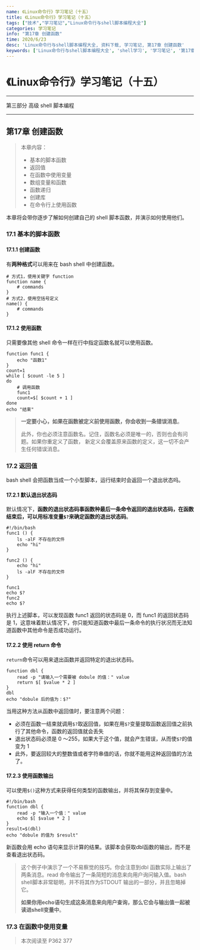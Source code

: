 ```yaml
---
name: 《Linux命令行》学习笔记（十五）
title: 《Linux命令行》学习笔记（十五）
tags: ["技术","学习笔记","Linux命令行与shell脚本编程大全"]
categories: 学习笔记
info: "第17章 创建函数"
time: 2020/6/23
desc: 'Linux命令行与shell脚本编程大全, 资料下载, 学习笔记, 第17章 创建函数'
keywords: ['Linux命令行与shell脚本编程大全', 'shell学习', '学习笔记', '第17章 创建函数']
---
```


# 《Linux命令行》学习笔记（十五）

---

第三部分 高级 shell 脚本编程

---

## 第17章 创建函数

> 本章内容：
>
> - 基本的脚本函数
> - 返回值
> - 在函数中使用变量
> - 数组变量和函数
> - 函数递归
> - 创建库
> - 在命令行上使用函数

本章将会带你逐步了解如何创建自己的 shell 脚本函数，并演示如何使用他们。

### 17.1 基本的脚本函数

#### 17.1.1 创建函数

有**两种格式**可以用来在 bash shell 中创建函数。

```shell
# 方式1，使用关键字 function
function name {
	# commands
}
# 方式2，使用空括号定义
name() {
	# commands
}
```

#### 17.1.2 使用函数

只需要像其他 shell 命令一样在行中指定函数名就可以使用函数。

```shell
function func1 {
	echo "函数1"
}
count=1
while [ $count -le 5 ]
do
	# 调用函数
	func1
	count=$[ $count + 1 ]
done
echo "结束"
```

> **一定要小心，如果在函数被定义前使用函数，你会收到一条错误消息**。
>
> 此外，你也必须注意函数名。记住，函数名必须是唯一的，否则也会有问题。如果你重定义了函数， 新定义会覆盖原来函数的定义，这一切不会产生任何错误消息。

### 17.2 返回值

bash shell 会把函数当成一个小型脚本，运行结束时会返回一个退出状态吗。

#### 17.2.1 默认退出状态码

默认情况下，**函数的退出状态码事函数种最后一条命令返回的退出状态码，在函数结束后，可以用标准变量`$?`来确定函数的退出状态码**。

```shell
#!/bin/bash
func1 () {
	ls -alF 不存在的文件
	echo "hi"
}

func2 () {
	echo "hi"
	ls -alF 不存在的文件	
}

func1
echo $?
func2
echo $?
```

执行上述脚本，可以发现函数 func1 返回的状态码是 0，而 func1 的返回状态码是 1，这意味着默认情况下，你只能知道函数中最后一条命令的执行状况而无法知道函数中其他命令是否成功运行。

#### 17.2.2 使用 return 命令

`return`命令可以用来退出函数并返回特定的退出状态码。

```shell
function dbl {
	read -p "请输入一个需要被 dobule 的值：" value
	return $[ $value * 2 ]
}
dbl
echo "dobule 后的值为：$?"
```

当用这种方法从函数中返回值时，要注意两个问题：

- 必须在函数一结束就调用`$?`取返回值，如果在用`$?`变量提取函数返回值之前执行了其他命令，函数的返回值就会丢失
- 退出状态码必须是 0 ～255，如果大于这个值，就会产生错误，从而使`$?`的值变为 1
- 此外，要返回较大的整数值或者字符串值的话，你就不能用这种返回值的方法了。

#### 17.2.3 使用函数输出

可以使用`$()`这种方式来获得任何类型的函数输出，并将其保存到变量中。

```shell
#!/bin/bash
function dbl {
	read -p "输入一个值：" value
	echo $[ $value * 2 ]
}
result=$(dbl)
echo "dobule 的值为 $result"
```

新函数会用 echo 语句来显示计算的结果。该脚本会获取dbl函数的输出，而不是查看退出状态码。

> 这个例子中演示了一个不易察觉的技巧。你会注意到dbl 函数实际上输出了两条消息。read 命令输出了一条简短的消息来向用户询问输入值。bash shell脚本非常聪明，并不将其作为STDOUT 输出的一部分，并且忽略掉它。
>
> **如果你用echo语句生成这条消息来向用户查询，那么它会与输出值一起被读进shell变量中**。

### 17.3 在函数中使用变量









> 本次阅读至 P362 377